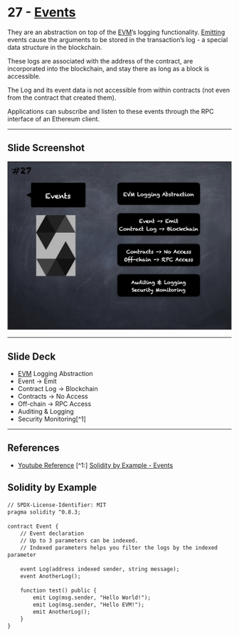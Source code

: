 # 27 - [Events](Events.md)
They are an abstraction on top of the [EVM](../1.%20Ethereum101/EVM.md)’s logging functionality. [Emitting](Emit.md) events cause the arguments to be stored in the transaction’s log - a special data structure in the blockchain. 

These logs are associated with the address of the contract, are incorporated into the blockchain, and stay there as long as a block is accessible. 

The Log and its event data is not accessible from within contracts (not even from the contract that created them). 

Applications can subscribe and listen to these events through the RPC interface of an Ethereum client.

___
## Slide Screenshot
![027.png](../../images/solidity101/027.png)
___
## Slide Deck
- [EVM](../1.%20Ethereum101/EVM.md) Logging Abstraction
- Event -> Emit
- Contract Log -> Blockchain
- Contracts -> No Access
- Off-chain -> RPC Access
- Auditing & Logging
- Security Monitoring[^1]
___
## References
- [Youtube Reference](https://youtu.be/TCl1IcGl_3I?t=533)
[^1:] [Solidity by Example - Events](https://solidity-by-example.org/events/)
## Solidity by Example
```
// SPDX-License-Identifier: MIT
pragma solidity ^0.8.3;

contract Event {
    // Event declaration
    // Up to 3 parameters can be indexed.
    // Indexed parameters helps you filter the logs by the indexed parameter
	
    event Log(address indexed sender, string message);
    event AnotherLog();

    function test() public {
        emit Log(msg.sender, "Hello World!");
        emit Log(msg.sender, "Hello EVM!");
        emit AnotherLog();
    }
}
```

